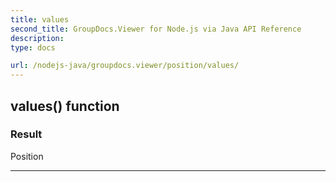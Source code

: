 ```yaml
---
title: values
second_title: GroupDocs.Viewer for Node.js via Java API Reference
description: 
type: docs

url: /nodejs-java/groupdocs.viewer/position/values/
---
```


## values()  function


### Result
Position


---


